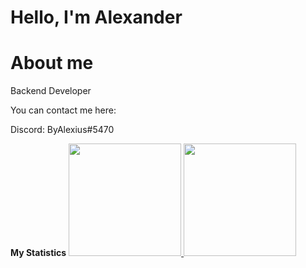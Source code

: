# Hello, I'm Alexander

# About me

Backend Developer

You can contact me here:

Discord: ByAlexius#5470


  <!-- GitHub stats -->  
  <b> My Statistics</b>
<a href="https://github.com/ByAlexius">
  <img height="180em" src="https://github-readme-stats-eight-theta.vercel.app/api?username=ByAlexius&show_icons=true&theme=vue-dark&include_all_commits=true&count_private=true" />
  <img height="180em" src="https://github-readme-stats.vercel.app/api/top-langs/?username=ByAlexius&show_icons=true&theme=vue-dark&hide_border=true&layout=compact&langs_count=8"/>  


